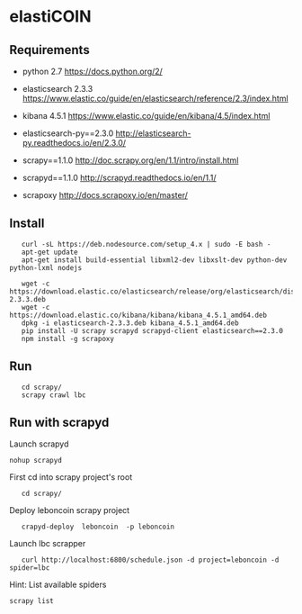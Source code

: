 # elastiCOIN


## Requirements
* python 2.7
  https://docs.python.org/2/
* elasticsearch 2.3.3
  https://www.elastic.co/guide/en/elasticsearch/reference/2.3/index.html

* kibana 4.5.1
  https://www.elastic.co/guide/en/kibana/4.5/index.html

* elasticsearch-py==2.3.0
  http://elasticsearch-py.readthedocs.io/en/2.3.0/

* scrapy==1.1.0
  http://doc.scrapy.org/en/1.1/intro/install.html

* scrapyd==1.1.0
  http://scrapyd.readthedocs.io/en/1.1/

* scrapoxy
  http://docs.scrapoxy.io/en/master/

## Install
```
   curl -sL https://deb.nodesource.com/setup_4.x | sudo -E bash -
   apt-get update 
   apt-get install build-essential libxml2-dev libxslt-dev python-dev python-lxml nodejs

   wget -c https://download.elastic.co/elasticsearch/release/org/elasticsearch/distribution/deb/elasticsearch/2.3.3/elasticsearch-2.3.3.deb 
   wget -c https://download.elastic.co/kibana/kibana/kibana_4.5.1_amd64.deb
   dpkg -i elasticsearch-2.3.3.deb kibana_4.5.1_amd64.deb
   pip install -U scrapy scrapyd scrapyd-client elasticsearch==2.3.0
   npm install -g scrapoxy
``` 


## Run
``` 
   cd scrapy/
   scrapy crawl lbc
``` 

## Run with scrapyd
Launch scrapyd
```
nohup scrapyd
```

First cd into scrapy project's root
```
   cd scrapy/
```
Deploy leboncoin scrapy project
```
   crapyd-deploy  leboncoin  -p leboncoin
```

Launch lbc scrapper
```
   curl http://localhost:6800/schedule.json -d project=leboncoin -d spider=lbc 
```

Hint: List available spiders
```
scrapy list
```
